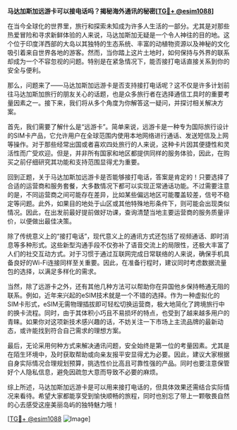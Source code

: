 **马达加斯加远游卡可以接电话吗？揭秘海外通讯的秘密[[TG💪+ @esim1088](https://t.me/s/esim1088)]**

在当今全球化的世界里，旅行和探索未知成为许多人生活的一部分。尤其是对那些热爱冒险和寻求新鲜体验的人来说，马达加斯加无疑是一个令人神往的目的地。这个位于印度洋西部的大岛以其独特的生态系统、丰富的动植物资源以及神秘的文化吸引着来自世界各地的游客。然而，当你踏上这片土地时，如何保持与外界的联系却成为一个不容忽视的问题。特别是在紧急情况下，能否接打电话直接关系到你的安全与便利。

那么，问题来了——马达加斯加远游卡是否支持接打电话呢？这不仅是许多计划前往马达加斯加旅行的朋友关心的话题，也是众多旅行者在选择通信工具时的重要考量因素之一。接下来，我们将从多个角度为你解答这一疑问，并探讨相关解决方案。

首先，我们需要了解什么是“远游卡”。简单来说，远游卡是一种专为国际旅行设计的SIM卡产品，它允许用户在全球范围内使用本地网络进行通话、发送短信及上网等操作。对于那些经常出国或者喜欢四处旅行的人来说，这种卡片因其便捷性和灵活性而广受欢迎。但是，并非所有国家和地区都提供同样的服务体验，因此，在购买之前仔细研究其功能和支持范围显得尤为重要。

回到正题，关于马达加斯加远游卡是否能够接打电话，答案是肯定的！只要选择了合适的运营商和服务套餐，大多数情况下都可以实现正常通话功能。不过需要注意的是，不同运营商之间可能存在差异，比如某些偏远地区可能覆盖较差，信号不稳定等问题。此外，如果目的地处于山区或其他特殊地形条件下，则可能会出现类似情况。因此，在出发前最好提前做好功课，查询清楚当地主要运营商的服务质量评价，以便做出最佳决策。

除了传统意义上的“接打电话”，现代意义上的通讯方式还包括了视频通话、即时消息等多种形式。这些新型沟通手段不仅弥补了语音交流上的局限性，还极大丰富了人们的社交互动方式。对于习惯于通过互联网完成日常联络的人来说，确保手机具备良好的Wi-Fi连接同样至关重要。因此，在准备行程时，建议同时考虑数据流量包的选择，以满足多样化的需求。

当然，除了远游卡之外，还有其他几种方法可以帮助你在异国他乡保持畅通无阻的联系。例如，近年来兴起的eSIM技术就是一个不错的选择。作为一种虚拟化的SIM卡形式，eSIM无需物理插拔即可轻松切换运营商，极大地简化了跨境旅行中的换卡流程。同时，由于其体积小巧且不易损坏的特点，也受到了越来越多用户的青睐。如果你对这项新技术感兴趣的话，不妨关注一下市场上主流品牌的最新动态，或许能找到符合自己需求的理想方案。

最后，无论采用何种方式来解决通讯问题，安全始终是第一位的考量因素。尤其是在陌生环境中，及时获取帮助或向亲友报平安显得尤为必要。因此，建议大家根据自身实际情况合理规划预算，挑选性价比高且可靠性强的产品。同时也要注意保管好个人隐私信息，避免因疏忽大意而导致不必要的麻烦。

综上所述，马达加斯加远游卡是可以用来接打电话的，但具体效果还需结合实际情况来看待。希望大家都能享受到愉快顺畅的旅程，同时也别忘了带上一颗敬畏自然的心去感受这座美丽岛屿的独特魅力哦！

[[TG💪+ @esim1088](https://t.me/s/esim1088) ![Image](https://i.postimg.cc/4NQfJmqS/Snipaste-2025-05-13-00-14-12.png)]